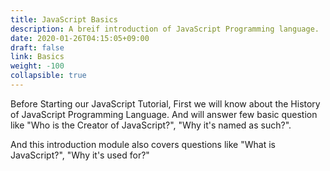 ```yaml
---
title: JavaScript Basics
description: A breif introduction of JavaScript Programming language.
date: 2020-01-26T04:15:05+09:00
draft: false
link: Basics
weight: -100
collapsible: true
---
```


Before Starting our JavaScript Tutorial, First we will know about the History of JavaScript Programming Language. And will answer few basic question like "Who is the Creator of JavaScript?", "Why it's named as such?".

And this introduction module also covers questions like "What is JavaScript?", "Why it's used for?"